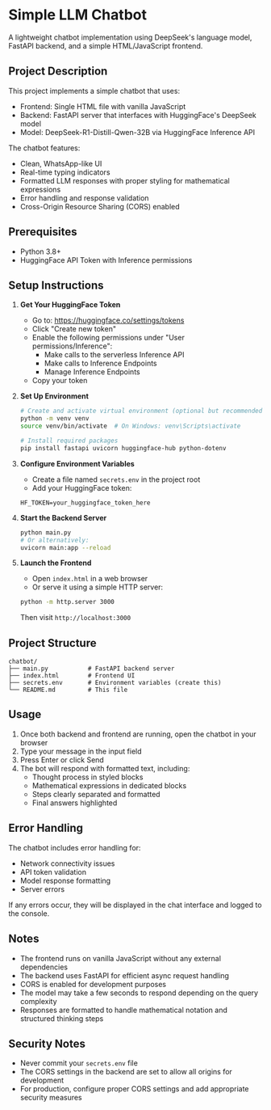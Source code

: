 # Simple LLM Chatbot

A lightweight chatbot implementation using DeepSeek's language model, FastAPI backend, and a simple HTML/JavaScript frontend.

## Project Description

This project implements a simple chatbot that uses:
- Frontend: Single HTML file with vanilla JavaScript
- Backend: FastAPI server that interfaces with HuggingFace's DeepSeek model
- Model: DeepSeek-R1-Distill-Qwen-32B via HuggingFace Inference API

The chatbot features:
- Clean, WhatsApp-like UI
- Real-time typing indicators
- Formatted LLM responses with proper styling for mathematical expressions
- Error handling and response validation
- Cross-Origin Resource Sharing (CORS) enabled

## Prerequisites

- Python 3.8+
- HuggingFace API Token with Inference permissions

## Setup Instructions

1. **Get Your HuggingFace Token**
   - Go to: https://huggingface.co/settings/tokens
   - Click "Create new token"
   - Enable the following permissions under "User permissions/Inference":
     * Make calls to the serverless Inference API
     * Make calls to Inference Endpoints
     * Manage Inference Endpoints
   - Copy your token

2. **Set Up Environment**
   ```bash
   # Create and activate virtual environment (optional but recommended)
   python -m venv venv
   source venv/bin/activate  # On Windows: venv\Scripts\activate
   
   # Install required packages
   pip install fastapi uvicorn huggingface-hub python-dotenv
   ```

3. **Configure Environment Variables**
   - Create a file named `secrets.env` in the project root
   - Add your HuggingFace token:
   ```
   HF_TOKEN=your_huggingface_token_here
   ```

4. **Start the Backend Server**
   ```bash
   python main.py
   # Or alternatively:
   uvicorn main:app --reload
   ```

5. **Launch the Frontend**
   - Open `index.html` in a web browser
   - Or serve it using a simple HTTP server:
   ```bash
   python -m http.server 3000
   ```
   Then visit `http://localhost:3000`

## Project Structure

```
chatbot/
├── main.py           # FastAPI backend server
├── index.html        # Frontend UI
├── secrets.env       # Environment variables (create this)
└── README.md         # This file
```

## Usage

1. Once both backend and frontend are running, open the chatbot in your browser
2. Type your message in the input field
3. Press Enter or click Send
4. The bot will respond with formatted text, including:
   - Thought process in styled blocks
   - Mathematical expressions in dedicated blocks
   - Steps clearly separated and formatted
   - Final answers highlighted

## Error Handling

The chatbot includes error handling for:
- Network connectivity issues
- API token validation
- Model response formatting
- Server errors

If any errors occur, they will be displayed in the chat interface and logged to the console.

## Notes

- The frontend runs on vanilla JavaScript without any external dependencies
- The backend uses FastAPI for efficient async request handling
- CORS is enabled for development purposes
- The model may take a few seconds to respond depending on the query complexity
- Responses are formatted to handle mathematical notation and structured thinking steps

## Security Notes

- Never commit your `secrets.env` file
- The CORS settings in the backend are set to allow all origins for development
- For production, configure proper CORS settings and add appropriate security measures
